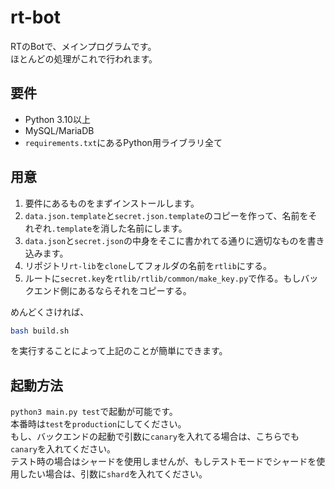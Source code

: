 # rt-bot
RTのBotで、メインプログラムです。  
ほとんどの処理がこれで行われます。

## 要件
* Python 3.10以上
* MySQL/MariaDB
* `requirements.txt`にあるPython用ライブラリ全て

## 用意
1. 要件にあるものをまずインストールします。
2. `data.json.template`と`secret.json.template`のコピーを作って、名前をそれぞれ`.template`を消した名前にします。
3. `data.json`と`secret.json`の中身をそこに書かれてる通りに適切なものを書き込みます。
4. リポジトリ`rt-lib`を`clone`してフォルダの名前を`rtlib`にする。
5. ルートに`secret.key`を`rtlib/rtlib/common/make_key.py`で作る。もしバックエンド側にあるならそれをコピーする。

めんどくさければ、
```bash
bash build.sh
```
を実行することによって上記のことが簡単にできます。

## 起動方法
`python3 main.py test`で起動が可能です。  
本番時は`test`を`production`にしてください。  
もし、バックエンドの起動で引数に`canary`を入れてる場合は、こちらでも`canary`を入れてください。  
テスト時の場合はシャードを使用しませんが、もしテストモードでシャードを使用したい場合は、引数に`shard`を入れてください。
